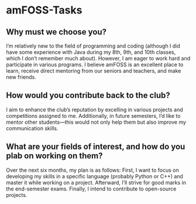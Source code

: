  # amFOSS-Tasks

## Why must we choose you?

I’m relatively new to the field of programming and coding (although I did have some experience with Java during my 8th, 9th, and 10th classes, which I don’t remember much about). However, I am eager to work hard and participate in various programs. I believe amFOSS is an excellent place to learn, receive direct mentoring from our seniors and teachers, and make new friends.

## How would you contribute back to the club?

I aim to enhance the club’s reputation by excelling in various projects and competitions assigned to me. Additionally, in future semesters, I’d like to mentor other students—this would not only help them but also improve my communication skills.


## What are your fields of interest, and how do you plab on working on them?

Over the next six months, my plan is as follows: First, I want to focus on developing my skills in a specific language (probably Python or C++) and master it while working on a project. Afterward, I’ll strive for good marks in the end-semester exams. Finally, I intend to contribute to open-source projects.
